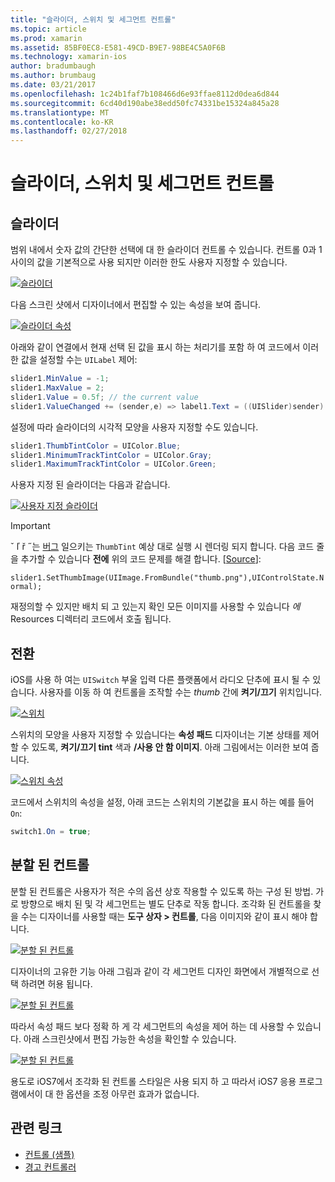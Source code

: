 ```yaml
---
title: "슬라이더, 스위치 및 세그먼트 컨트롤"
ms.topic: article
ms.prod: xamarin
ms.assetid: 85BF0EC8-E581-49CD-B9E7-98BE4C5A0F6B
ms.technology: xamarin-ios
author: bradumbaugh
ms.author: brumbaug
ms.date: 03/21/2017
ms.openlocfilehash: 1c24b1faf7b108466d6e93ffae8112d0dea6d844
ms.sourcegitcommit: 6cd40d190abe38edd50fc74331be15324a845a28
ms.translationtype: MT
ms.contentlocale: ko-KR
ms.lasthandoff: 02/27/2018
---
```

# <a name="sliders-switches-and-segmented-controls"></a>슬라이더, 스위치 및 세그먼트 컨트롤

<a name="Sliders" />


## <a name="sliders"></a>슬라이더

범위 내에서 숫자 값의 간단한 선택에 대 한 슬라이더 컨트롤 수 있습니다. 컨트롤 0과 1 사이의 값을 기본적으로 사용 되지만 이러한 한도 사용자 지정할 수 있습니다.

 [ ![](slider-switch-segmented-controls-images/image25a.png "슬라이더")](slider-switch-segmented-controls-images/image25a.png)

다음 스크린 샷에서 디자이너에서 편집할 수 있는 속성을 보여 줍니다.

 [ ![](slider-switch-segmented-controls-images/image26a.png "슬라이더 속성")](slider-switch-segmented-controls-images/image25a.png)

아래와 같이 연결에서 현재 선택 된 값을 표시 하는 처리기를 포함 하 여 코드에서 이러한 값을 설정할 수는 `UILabel` 제어:

```csharp
slider1.MinValue = -1;
slider1.MaxValue = 2;
slider1.Value = 0.5f; // the current value
slider1.ValueChanged += (sender,e) => label1.Text = ((UISlider)sender).Value.ToString ();
```

설정에 따라 슬라이더의 시각적 모양을 사용자 지정할 수도 있습니다.

```csharp
slider1.ThumbTintColor = UIColor.Blue;
slider1.MinimumTrackTintColor = UIColor.Gray;
slider1.MaximumTrackTintColor = UIColor.Green;
```

사용자 지정 된 슬라이더는 다음과 같습니다.

 [ ![](slider-switch-segmented-controls-images/image27a.png "사용자 지정 슬라이더")](slider-switch-segmented-controls-images/image28a.png)

> [!IMPORTANT]
> ˇ ľ ř ˝는 [버그](http://stackoverflow.com/a/19496179) 일으키는 `ThumbTint` 예상 대로 실행 시 렌더링 되지 합니다. 다음 코드 줄을 추가할 수 있습니다 **전에** 위의 코드 문제를 해결 합니다. [[Source](http://stackoverflow.com/a/21396794)]:
>
> `slider1.SetThumbImage(UIImage.FromBundle("thumb.png"),UIControlState.Normal);`
> 
> 재정의할 수 있지만 배치 되 고 있는지 확인 모든 이미지를 사용할 수 있습니다 _에_ Resources 디렉터리 코드에서 호출 됩니다.

<a name="Switch" />

## <a name="switch"></a>전환

iOS를 사용 하 여는 `UISwitch` 부울 입력 다른 플랫폼에서 라디오 단추에 표시 될 수 있습니다. 사용자를 이동 하 여 컨트롤을 조작할 수는 *thumb* 간에 **켜기/끄기** 위치입니다.

 [ ![](slider-switch-segmented-controls-images/image28a.png "스위치")](slider-switch-segmented-controls-images/image28a.png)

스위치의 모양을 사용자 지정할 수 있습니다는 **속성 패드** 디자이너는 기본 상태를 제어할 수 있도록, **켜기/끄기 tint** 색과   **/사용 안 함 이미지**. 아래 그림에서는 이러한 보여 줍니다.

 [ ![](slider-switch-segmented-controls-images/image29a.png "스위치 속성")](slider-switch-segmented-controls-images/image29a.png)

코드에서 스위치의 속성을 설정, 아래 코드는 스위치의 기본값을 표시 하는 예를 들어 `On`:

```csharp
switch1.On = true;
```

 <a name="Segmented_Controls" />


## <a name="segmented-controls"></a>분할 된 컨트롤

분할 된 컨트롤은 사용자가 적은 수의 옵션 상호 작용할 수 있도록 하는 구성 된 방법. 가로 방향으로 배치 된 및 각 세그먼트는 별도 단추로 작동 합니다. 조각화 된 컨트롤을 찾을 수는 디자이너를 사용할 때는 **도구 상자 > 컨트롤**, 다음 이미지와 같이 표시 해야 합니다.

 [ ![](slider-switch-segmented-controls-images/segmentedcontrol.png "분할 된 컨트롤")](slider-switch-segmented-controls-images/segmentedcontrol.png)

디자이너의 고유한 기능 아래 그림과 같이 각 세그먼트 디자인 화면에서 개별적으로 선택 하려면 허용 됩니다.

 [ ![](slider-switch-segmented-controls-images/segmentedcontrolselection.png "분할 된 컨트롤")](slider-switch-segmented-controls-images/segmentedcontrolselection.png)

따라서 속성 패드 보다 정확 하 게 각 세그먼트의 속성을 제어 하는 데 사용할 수 있습니다. 아래 스크린샷에서 편집 가능한 속성을 확인할 수 있습니다.

 [ ![](slider-switch-segmented-controls-images/segmentedcontrolproperties.png "분할 된 컨트롤")](slider-switch-segmented-controls-images/segmentedcontrolproperties.png)

용도로 iOS7에서 조각화 된 컨트롤 스타일은 사용 되지 하 고 따라서 iOS7 응용 프로그램에서이 대 한 옵션을 조정 아무런 효과가 없습니다.

## <a name="related-links"></a>관련 링크

- [컨트롤 (샘플)](https://developer.xamarin.com/samples/Controls/)
- [경고 컨트롤러](https://developer.xamarin.com/recipes/ios/standard_controls/alertcontroller/)
